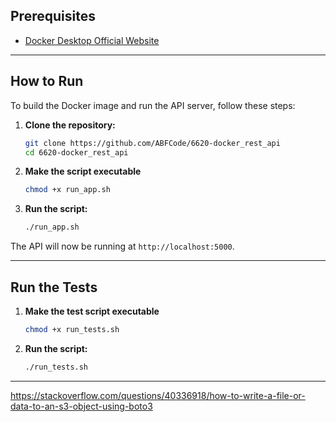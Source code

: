 ## Prerequisites

- [Docker Desktop Official Website](https://www.docker.com/products/docker-desktop)

---

## How to Run

To build the Docker image and run the API server, follow these steps:

1.  **Clone the repository:**

    ```sh
    git clone https://github.com/ABFCode/6620-docker_rest_api
    cd 6620-docker_rest_api
    ```

2.  **Make the script executable**

    ```sh
    chmod +x run_app.sh
    ```

3.  **Run the script:**
    ```sh
    ./run_app.sh
    ```

The API will now be running at `http://localhost:5000`.

---

## Run the Tests

1.  **Make the test script executable**

    ```sh
    chmod +x run_tests.sh
    ```

2.  **Run the script:**
    ```sh
    ./run_tests.sh
    ```

---

https://stackoverflow.com/questions/40336918/how-to-write-a-file-or-data-to-an-s3-object-using-boto3
